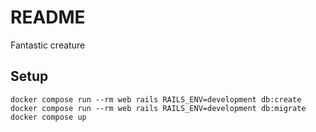 # README

Fantastic creature

## Setup

    docker compose run --rm web rails RAILS_ENV=development db:create
    docker compose run --rm web rails RAILS_ENV=development db:migrate
    docker compose up
